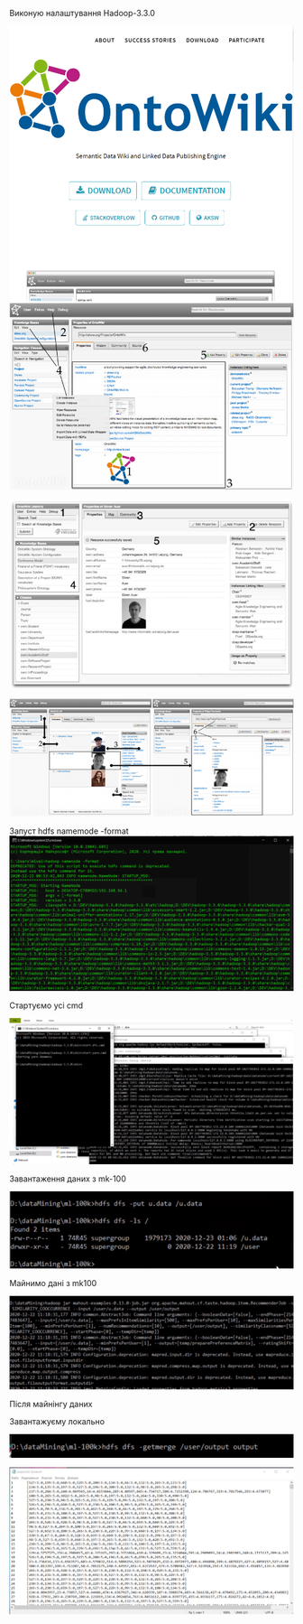 Виконую налаштування Hadoop-3.3.0

![](..//media/image1.png)
![](..//media/image2.png)

![](..//media/image3.png)

![](..//media/image4.png)

Запуст hdfs namemode -format![](..//media/image5.png)

Стартуємо усі cmd

![](..//media/image6.png)

Завантаження даних з mk-100

![](..//media/image7.png)

Майнимо дані з mk100

![](..//media/image8.png)

Після майнінгу даних

Завантажуєму локально

![](..//media/image9.png)

![](..//media/image10.png)
